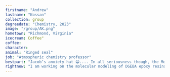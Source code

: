 ```yaml
---
firstname: "Andrew"
lastname: "Kossan"
collection: group
degreedate: "Chemistry, 2023"
image: "/group/AK.png"
hometown: "Richmond, Virginia"
icecream: Coffee"
coffee:
character: 
animal: "Ringed seal"
job: "Atmospheric chemistry professor"
bestpart: "Jacob’s anxiety hat 😀.... In all seriousness though, the Meldrum Group is great because every person here is willing to help you if you have questions and are genuinely so friendly and cheery!"
rightnow: "I am working on the molecular modeling of DGEBA epoxy resins. Specifically, our project is investigating how the bond lengths between the epoxy regions of DGEBA and the cross-linked secondary amines (that connect to the epoxies) affect molecular dynamics."
---
```

